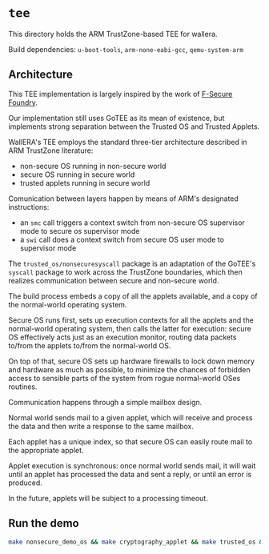 # `tee`

This directory holds the ARM TrustZone-based TEE for wallera.

Build dependencies: `u-boot-tools`, `arm-none-eabi-gcc`, `qemu-system-arm`

## Architecture

This TEE implementation is largely inspired by the work of [F-Secure Foundry](https://github.com/f-secure-foundry/GoTEE-example).

Our implementation still uses GoTEE as its mean of existence, but implements strong separation between the Trusted OS and Trusted Applets.

WallERA's TEE employs the standard three-tier architecture described in ARM TrustZone literature:
 - non-secure OS running in non-secure world
 - secure OS running in secure world
 - trusted applets running in secure world

Comunication between layers happen by means of ARM's designated instructions:
 - an `smc` call triggers a context switch from non-secure OS supervisor mode to secure os supervisor mode
 - a `swi` call does a context switch from secure OS user mode to supervisor mode

The `trusted_os/nonsecuresyscall` package is an adaptation of the GoTEE's `syscall` package to work across the TrustZone boundaries, which then realizes communication between secure and non-secure world.

The build process embeds a copy of all the applets available, and a copy of the normal-world operating system.

Secure OS runs first, sets up execution contexts for all the applets and the normal-world operating system, then calls the latter for execution: secure OS effectively acts just as an execution monitor, routing data packets to/from the applets to/from the normal-world OS.

On top of that, secure OS sets up hardware firewalls to lock down memory and hardware as much as possible, to minimize the chances of forbidden access to sensible parts of the system from rogue normal-world OSes routines.

Communication happens through a simple mailbox design.

Normal world sends mail to a given applet, which will receive and process the data and then write a response to the same mailbox.

Each applet has a unique index, so that secure OS can easily route mail to the appropriate applet.

Applet execution is synchronous: once normal world sends mail, it will wait until an applet has processed the data and sent a reply, or until an error is produced.

In the future, applets will be subject to a processing timeout.
  
## Run the demo

```sh
make nonsecure_demo_os && make cryptography_applet && make trusted_os && make qemu
```
